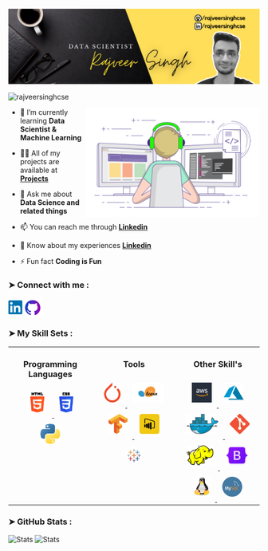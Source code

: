 ![Banner](https://github.com/rajveersinghcse/rajveersinghcse/blob/main/img/GitHub_Banner.png)

<p align="left"> <img src="https://komarev.com/ghpvc/?username=rajveersinghcse&label=Profile%20views&color=0e75b6&style=flat" alt="rajveersinghcse" /></p>
<o><img align="right"  height="220" width="350" src="https://github.com/rajveersinghcse/rajveersinghcse/blob/main/img/coder.gif" alt="coder"></p>

- 🌱 I’m currently learning **Data Scientist & Machine Learning**

- 👨‍💻 All of my projects are available at **[Projects]**

- 💬 Ask me about **Data Science and related things**

- 📫 You can reach me through **[Linkedin]**

- 📄 Know about my experiences **[Linkedin]**

- ⚡ Fun fact **Coding is Fun**

<h3 align="left">➤ Connect with me :</h3>
<div align="left"> 
<a href="https://linkedin.com/in/rajveersinghcse" target="_blank"><img align="center" src="https://github.com/rajveersinghcse/rajveersinghcse/blob/main/img/linkedin.png" alt="Linkedin" height="28" width="28" /></a>
<a href="https://github.com/rajveersinghcse" target="_blank"><img align="center" src="https://github.com/rajveersinghcse/rajveersinghcse/blob/main/img/GitHub.png" alt="Github" height="38" width="38" /></a>
</div>

<h3>➤ My Skill Sets :</h3>
<table><tr>
<td valign="top" width="33%">
<h3 align="center">Programming Languages</h3>  
<div align="center">  
<a href="https://www.w3.org/html/" target="_blank" > <img style="margin: 10px" src="https://github.com/rajveersinghcse/rajveersinghcse/blob/main/img/HTML.png" alt="html5" height="40" /> </a>
<a href="https://www.w3schools.com/css/" target="_blank" > <img style="margin: 10px" src="https://github.com/rajveersinghcse/rajveersinghcse/blob/main/img/CSS.png" alt="css3" height="40" /> </a> 
<a href="https://www.python.org" target="_blank" > <img style="margin: 10px" src="https://github.com/rajveersinghcse/rajveersinghcse/blob/main/img/Python.png" alt="python" height="40" /> </a>  
</div></td>

<td valign="top" width="33%">
<h3 align="center">Tools</h3>
<div align="center">  
<a href="https://pytorch.org/" target="_blank" > <img style="margin: 10px" src="https://github.com/rajveersinghcse/rajveersinghcse/blob/main/img/PyTorch.png" alt="pytorch" height="40" /> </a>
<a href="https://scikit-learn.org/" target="_blank" > <img style="margin: 10px" src="https://github.com/rajveersinghcse/rajveersinghcse/blob/main/img/scikitlearn.png" alt="scikit_learn" height="40" /> </a> 
<a href="https://www.tensorflow.org" target="_blank" > <img style="margin: 10px" src="https://github.com/rajveersinghcse/rajveersinghcse/blob/main/img/Tensorflow.png" alt="tensorflow" height="40" /> </a>
<a href="https://powerbi.microsoft.com/en-au/" target="_blank" > <img style="margin: 10px" src="https://github.com/rajveersinghcse/rajveersinghcse/blob/main/img/powerbi.png" alt="powerbi" height="40" /> </a>
<a href="https://www.tableau.com/" target="_blank" > <img style="margin: 10px" src="https://github.com/rajveersinghcse/rajveersinghcse/blob/main/img/Tableau.png" alt="tableau" height="40" /> </a>
</div></td>

<td valign="top" width="33%">
<h3 align="center">Other Skill's</h3>
<div align="center">  
<a href="https://aws.amazon.com" target="_blank" > <img style="margin: 10px" src="https://github.com/rajveersinghcse/rajveersinghcse/blob/main/img/aws.png" alt="aws" height="40" /> </a> 
<a href="https://azure.microsoft.com/en-in/" target="_blank" > <img style="margin: 10px" src="https://github.com/rajveersinghcse/rajveersinghcse/blob/main/img/Azure.png" alt="azure" height="40" /> </a> 
<a href="https://www.docker.com/" target="_blank" > <img style="margin: 10px" src="https://github.com/rajveersinghcse/rajveersinghcse/blob/main/img/Docker.png" alt="docker" height="40" width="65" /> </a> 
<a href="https://git-scm.com/" target="_blank" > <img style="margin: 10px" src="https://github.com/rajveersinghcse/rajveersinghcse/blob/main/img/Git.png" alt="git" height="40" /> </a> 
<a href="https://hadoop.apache.org/" target="_blank" > <img style="margin: 10px" src="https://github.com/rajveersinghcse/rajveersinghcse/blob/main/img/Hadoop.png" alt="hadoop" height="40" /> </a>
<a href="https://getbootstrap.com" target="_blank" > <img style="margin: 10px" src="https://github.com/rajveersinghcse/rajveersinghcse/blob/main/img/Bootstrap.png" alt="bootstrap" height="40" /> </a>
<a href="https://www.linux.org/" target="_blank" > <img style="margin: 10px" src="https://github.com/rajveersinghcse/rajveersinghcse/blob/main/img/Linux.png" alt="linux" height="40" /> </a>
<a href="https://www.mysql.com/" target="_blank" > <img style="margin: 10px" src="https://github.com/rajveersinghcse/rajveersinghcse/blob/main/img/MySQL.png" alt="mysql" height="40" /> </a>
</div></td>
</tr></table>

<h3>➤ GitHub Stats :</h3>
<div>
<img height="180em" src="https://github-readme-stats.vercel.app/api/top-langs/?username=rajveersinghcse&layout=compact&theme=github_dark" alt="Stats" />
<img height="180em" src="https://github-readme-stats.vercel.app/api?username=rajveersinghcse&show_icons=true&locale=en&theme=github_dark" alt="Stats" />
</div>

[projects]: https://github.com/rajveersinghcse?tab=repositories
[linkedin]: https://www.linkedin.com/in/rajveersinghcse/
